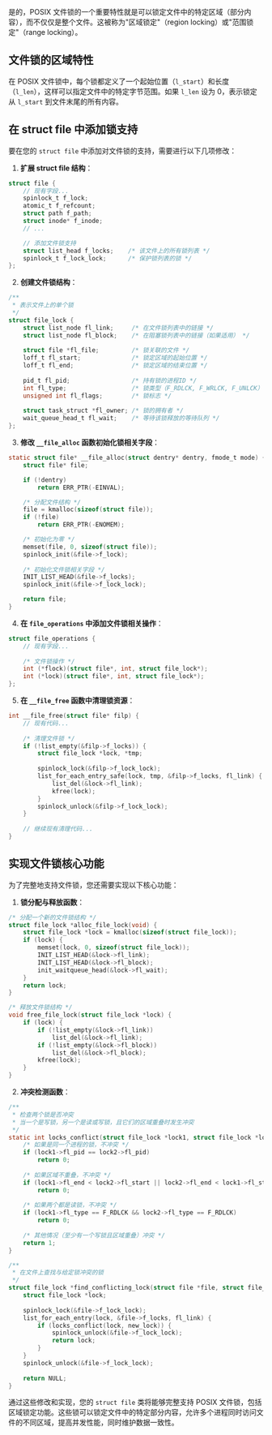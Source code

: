 是的，POSIX 文件锁的一个重要特性就是可以锁定文件中的特定区域（部分内容），而不仅仅是整个文件。这被称为"区域锁定"（region locking）或"范围锁定"（range locking）。

## 文件锁的区域特性

在 POSIX 文件锁中，每个锁都定义了一个起始位置（`l_start`）和长度（`l_len`），这样可以指定文件中的特定字节范围。如果 `l_len` 设为 0，表示锁定从 `l_start` 到文件末尾的所有内容。

## 在 struct file 中添加锁支持

要在您的 `struct file` 中添加对文件锁的支持，需要进行以下几项修改：

1. **扩展 struct file 结构**：

```c
struct file {
    // 现有字段...
    spinlock_t f_lock;
    atomic_t f_refcount;
    struct path f_path;
    struct inode* f_inode;
    // ...

    // 添加文件锁支持
    struct list_head f_locks;    /* 该文件上的所有锁列表 */
    spinlock_t f_lock_lock;      /* 保护锁列表的锁 */
};
```

2. **创建文件锁结构**：

```c
/**
 * 表示文件上的单个锁
 */
struct file_lock {
    struct list_node fl_link;     /* 在文件锁列表中的链接 */
    struct list_node fl_block;    /* 在阻塞锁列表中的链接（如果适用） */
    
    struct file *fl_file;         /* 锁关联的文件 */
    loff_t fl_start;              /* 锁定区域的起始位置 */
    loff_t fl_end;                /* 锁定区域的结束位置 */
    
    pid_t fl_pid;                 /* 持有锁的进程ID */
    int fl_type;                  /* 锁类型（F_RDLCK, F_WRLCK, F_UNLCK） */
    unsigned int fl_flags;        /* 锁标志 */
    
    struct task_struct *fl_owner; /* 锁的拥有者 */
    wait_queue_head_t fl_wait;    /* 等待该锁释放的等待队列 */
};
```

3. **修改 `__file_alloc` 函数初始化锁相关字段**：

```c
static struct file* __file_alloc(struct dentry* dentry, fmode_t mode) {
    struct file* file;

    if (!dentry)
        return ERR_PTR(-EINVAL);

    /* 分配文件结构 */
    file = kmalloc(sizeof(struct file));
    if (!file)
        return ERR_PTR(-ENOMEM);

    /* 初始化为零 */
    memset(file, 0, sizeof(struct file));
    spinlock_init(&file->f_lock);
    
    /* 初始化文件锁相关字段 */
    INIT_LIST_HEAD(&file->f_locks);
    spinlock_init(&file->f_lock_lock);

    return file;
}
```

4. **在 `file_operations` 中添加文件锁相关操作**：

```c
struct file_operations {
    // 现有字段...
    
    /* 文件锁操作 */
    int (*flock)(struct file*, int, struct file_lock*);
    int (*lock)(struct file*, int, struct file_lock*);
};
```

5. **在 `__file_free` 函数中清理锁资源**：

```c
int __file_free(struct file* filp) {
    // 现有代码...
    
    /* 清理文件锁 */
    if (!list_empty(&filp->f_locks)) {
        struct file_lock *lock, *tmp;
        
        spinlock_lock(&filp->f_lock_lock);
        list_for_each_entry_safe(lock, tmp, &filp->f_locks, fl_link) {
            list_del(&lock->fl_link);
            kfree(lock);
        }
        spinlock_unlock(&filp->f_lock_lock);
    }
    
    // 继续现有清理代码...
}
```

## 实现文件锁核心功能

为了完整地支持文件锁，您还需要实现以下核心功能：

1. **锁分配与释放函数**：

```c
/* 分配一个新的文件锁结构 */
struct file_lock *alloc_file_lock(void) {
    struct file_lock *lock = kmalloc(sizeof(struct file_lock));
    if (lock) {
        memset(lock, 0, sizeof(struct file_lock));
        INIT_LIST_HEAD(&lock->fl_link);
        INIT_LIST_HEAD(&lock->fl_block);
        init_waitqueue_head(&lock->fl_wait);
    }
    return lock;
}

/* 释放文件锁结构 */
void free_file_lock(struct file_lock *lock) {
    if (lock) {
        if (!list_empty(&lock->fl_link))
            list_del(&lock->fl_link);
        if (!list_empty(&lock->fl_block))
            list_del(&lock->fl_block);
        kfree(lock);
    }
}
```

2. **冲突检测函数**：

```c
/**
 * 检查两个锁是否冲突
 * 当一个是写锁，另一个是读或写锁，且它们的区域重叠时发生冲突
 */
static int locks_conflict(struct file_lock *lock1, struct file_lock *lock2) {
    /* 如果是同一个进程的锁，不冲突 */
    if (lock1->fl_pid == lock2->fl_pid)
        return 0;
        
    /* 如果区域不重叠，不冲突 */
    if (lock1->fl_end < lock2->fl_start || lock2->fl_end < lock1->fl_start)
        return 0;
        
    /* 如果两个都是读锁，不冲突 */
    if (lock1->fl_type == F_RDLCK && lock2->fl_type == F_RDLCK)
        return 0;
        
    /* 其他情况（至少有一个写锁且区域重叠）冲突 */
    return 1;
}

/**
 * 在文件上查找与给定锁冲突的锁
 */
struct file_lock *find_conflicting_lock(struct file *file, struct file_lock *new_lock) {
    struct file_lock *lock;
    
    spinlock_lock(&file->f_lock_lock);
    list_for_each_entry(lock, &file->f_locks, fl_link) {
        if (locks_conflict(lock, new_lock)) {
            spinlock_unlock(&file->f_lock_lock);
            return lock;
        }
    }
    spinlock_unlock(&file->f_lock_lock);
    
    return NULL;
}
```

通过这些修改和实现，您的 `struct file` 类将能够完整支持 POSIX 文件锁，包括区域锁定功能。这些锁可以锁定文件中的特定部分内容，允许多个进程同时访问文件的不同区域，提高并发性能，同时维护数据一致性。
